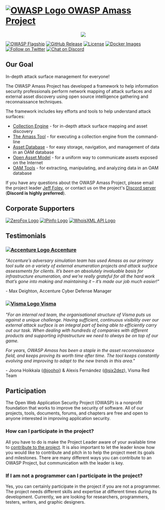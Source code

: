# [![OWASP Logo](https://raw.githubusercontent.com/owasp-amass/amass/master/images/owasp_logo.png) OWASP Amass Project](https://owasp.org/www-project-amass/)

<p align="center">
  <img src="https://raw.githubusercontent.com/owasp-amass/amass/master/images/amass_video.gif">
</p>

[![OWASP Flagship](https://img.shields.io/badge/OWASP-Flagship%20Project-48A646.svg)](https://owasp.org/projects/#div-flagships)
[![GitHub Release](https://img.shields.io/github/release/owasp-amass/amass)](https://github.com/owasp-amass/amass/releases)
[![License](https://img.shields.io/badge/license-Apache%202.0-blue.svg)](https://www.apache.org/licenses/LICENSE-2.0)
[![Docker Images](https://img.shields.io/docker/pulls/caffix/amass.svg)](https://hub.docker.com/r/caffix/amass)
[![Follow on Twitter](https://img.shields.io/twitter/follow/owaspamass.svg?logo=twitter)](https://twitter.com/owaspamass)
[![Chat on Discord](https://img.shields.io/discord/433729817918308352.svg?logo=discord)](https://discord.gg/HNePVyX3cp)

## Our Goal

In-depth attack surface management for everyone!

The OWASP Amass Project has developed a framework to help information security professionals perform network mapping of attack surfaces and external asset discovery using open source intelligence gathering and reconnaissance techniques.

The framework includes key efforts and tools to help understand attack surfaces:

* [Collection Engine](https://github.com/owasp-amass/engine) - for in-depth attack surface mapping and asset discovery
* [The Amass Tool](https://github.com/owasp-amass/amass) - for executing a collection engine from the command-line
* [Asset Database](https://github.com/owasp-amass/asset-db) - for easy storage, navigation, and management of data in an OAM database
* [Open Asset Model](https://github.com/owasp-amass/open-asset-model) - for a uniform way to communicate assets exposed on the Internet
* [OAM Tools](https://github.com/owasp-amass/oam-tools) - for extracting, manipulating, and analyzing data in an OAM database

If you have any questions about the OWASP Amass Project, please email the project leader [Jeff Foley](mailto://jeff.foley@owasp.org), or contact us on the project's [Discord server](https://discord.gg/HNePVyX3cp) (**Discord is highly preferred**).

## Corporate Supporters

[![ZeroFox Logo](https://raw.githubusercontent.com/owasp-amass/amass/master/images/zerofox_logo.png)](https://www.zerofox.com/) [![IPinfo Logo](https://raw.githubusercontent.com/owasp-amass/amass/master/images/ipinfo_logo.png)](https://ipinfo.io/) [![WhoisXML API Logo](https://raw.githubusercontent.com/owasp-amass/amass/master/images/whoisxmlapi_logo.png)](https://www.whoisxmlapi.com/)

## Testimonials

### [![Accenture Logo](https://raw.githubusercontent.com/owasp-amass/amass/master/images/accenture_logo.png) Accenture](https://www.accenture.com/)

*"Accenture’s adversary simulation team has used Amass as our primary tool suite on a variety of external enumeration projects and attack surface assessments for clients. It’s been an absolutely invaluable basis for infrastructure enumeration, and we’re really grateful for all the hard work that’s gone into making and maintaining it – it’s made our job much easier!"*

\- Max Deighton, Accenture Cyber Defense Manager

### [![Visma Logo](https://raw.githubusercontent.com/owasp-amass/amass/master/images/visma_logo.png) Visma](https://www.visma.com/)

*"For an internal red team, the organisational structure of Visma puts us against a unique challenge. Having sufficient, continuous visibility over our external attack surface is an integral part of being able to efficiently carry out our task. When dealing with hundreds of companies with different products and supporting infrastructure we need to always be on top of our game.*

*For years, OWASP Amass has been a staple in the asset reconnaissance field, and keeps proving its worth time after time. The tool keeps constantly evolving and improving to adapt to the new trends in this area."*

\- Joona Hoikkala ([@joohoi](https://github.com/joohoi)) & Alexis Fernández ([@six2dez](https://github.com/six2dez)), Visma Red Team

## Participation

The Open Web Application Security Project (OWASP) is a nonprofit foundation that works to improve the security of software. All of our projects, tools, documents, forums, and chapters are free and open to anyone interested in improving application security.

### How can I participate in the project?

All you have to do is make the Project Leader aware of your available time to [contribute to the project](https://github.com/owasp-amass/amass/blob/master/CONTRIBUTING.md). It is also important to let the leader know how you would like to contribute and pitch in to help the project meet its goals and milestones. There are many different ways you can contribute to an OWASP Project, but communication with the leader is key.

### If I am not a programmer can I participate in the project?

Yes, you can certainly participate in the project if you are not a programmer. The project needs different skills and expertise at different times during its development. Currently, we are looking for researchers, programmers, testers, writers, and graphic designers.
